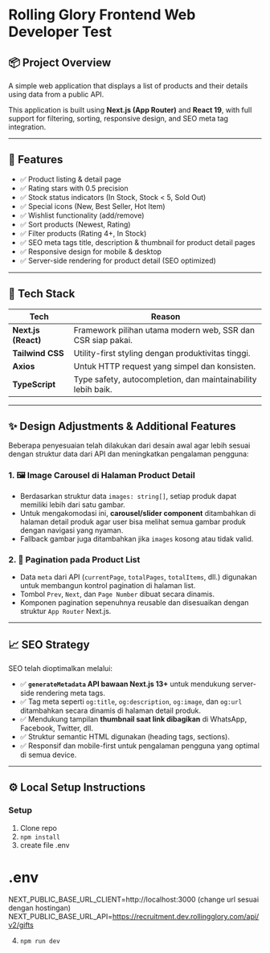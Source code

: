 # Rolling Glory Frontend Web Developer Test

## 📦 Project Overview

A simple web application that displays a list of products and their details using data from a public API.

This application is built using **Next.js (App Router)** and **React 19**, with full support for filtering, sorting, responsive design, and SEO meta tag integration.

---

## 🚀 Features

- ✅ Product listing & detail page
- ✅ Rating stars with 0.5 precision
- ✅ Stock status indicators (In Stock, Stock < 5, Sold Out)
- ✅ Special icons (New, Best Seller, Hot Item)
- ✅ Wishlist functionality (add/remove)
- ✅ Sort products (Newest, Rating)
- ✅ Filter products (Rating 4+, In Stock)
- ✅ SEO meta tags title, description & thumbnail for product detail pages
- ✅ Responsive design for mobile & desktop
- ✅ Server-side rendering for product detail (SEO optimized)

---

## 🧱 Tech Stack

| Tech                | Reason                                                       |
| ------------------- | ------------------------------------------------------------ |
| **Next.js (React)** | Framework pilihan utama modern web, SSR dan CSR siap pakai.  |
| **Tailwind CSS**    | Utility-first styling dengan produktivitas tinggi.           |
| **Axios**           | Untuk HTTP request yang simpel dan konsisten.                |
| **TypeScript**      | Type safety, autocompletion, dan maintainability lebih baik. |

---

## ✨ Design Adjustments & Additional Features

Beberapa penyesuaian telah dilakukan dari desain awal agar lebih sesuai dengan struktur data dari API dan meningkatkan pengalaman pengguna:

### 1. 🖼️ Image Carousel di Halaman Product Detail

- Berdasarkan struktur data `images: string[]`, setiap produk dapat memiliki lebih dari satu gambar.
- Untuk mengakomodasi ini, **carousel/slider component** ditambahkan di halaman detail produk agar user bisa melihat semua gambar produk dengan navigasi yang nyaman.
- Fallback gambar juga ditambahkan jika `images` kosong atau tidak valid.

### 2. 🔢 Pagination pada Product List

- Data `meta` dari API (`currentPage`, `totalPages`, `totalItems`, dll.) digunakan untuk membangun kontrol pagination di halaman list.
- Tombol `Prev`, `Next`, dan `Page Number` dibuat secara dinamis.
- Komponen pagination sepenuhnya reusable dan disesuaikan dengan struktur `App Router` Next.js.

---

## 📈 SEO Strategy

SEO telah dioptimalkan melalui:

- ✅ **`generateMetadata` API bawaan Next.js 13+** untuk mendukung server-side rendering meta tags.
- ✅ Tag meta seperti `og:title`, `og:description`, `og:image`, dan `og:url` ditambahkan secara dinamis di halaman detail produk.
- ✅ Mendukung tampilan **thumbnail saat link dibagikan** di WhatsApp, Facebook, Twitter, dll.
- ✅ Struktur semantic HTML digunakan (heading tags, sections).
- ✅ Responsif dan mobile-first untuk pengalaman pengguna yang optimal di semua device.

---

## ⚙️ Local Setup Instructions

### Setup

1. Clone repo
2. `npm install`
3. create file .env

# .env

NEXT_PUBLIC_BASE_URL_CLIENT=http://localhost:3000 (change url sesuai dengan hostingan)
NEXT_PUBLIC_BASE_URL_API=https://recruitment.dev.rollingglory.com/api/v2/gifts

4. `npm run dev`
